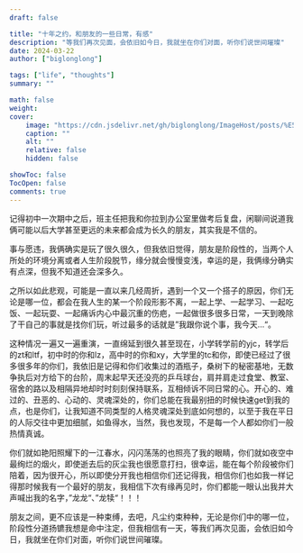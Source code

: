 ```yaml
---
draft: false

title: "十年之约，和朋友的一些日常，有感"
description: "等我们再次见面，会依旧如今日，我就坐在你们对面，听你们说世间璀璨"
date: 2024-03-22
author: ["biglonglong"]

tags: ["life", "thoughts"]
summary: ""

math: false
weight:
cover:
    image: "https://cdn.jsdelivr.net/gh/biglonglong/ImageHost/posts/%E5%8D%81%E5%B9%B4%E4%B9%8B%E7%BA%A6%EF%BC%8C%E5%92%8C%E6%9C%8B%E5%8F%8B%E7%9A%84%E4%B8%80%E4%BA%9B%E6%97%A5%E5%B8%B8%EF%BC%8C%E6%9C%89%E6%84%9F.jpg"
    caption: ""
    alt: ""
    relative: false
    hidden: false

showToc: false
TocOpen: false
comments: true
---
```


记得初中一次期中之后，班主任把我和你拉到办公室里做考后复盘，闲聊间说道我俩可能以后大学甚至更远的未来都会成为长久的朋友，其实我是不信的。

事与愿违，我俩确实是玩了很久很久，但我依旧觉得，朋友是阶段性的，当两个人所处的环境分离或者人生阶段脱节，缘分就会慢慢变浅，幸运的是，我俩缘分确实有点深，但我不知道还会深多久。

之所以如此悲观，可能是一直以来几经周折，遇到一个又一个搭子的原因，你们无论是哪一位，都会在我人生的某一个阶段形影不离，一起上学、一起学习、一起吃饭、一起玩耍、一起痛诉内心中最沉重的伤疤，一起做很多很多日常，一天到晚除了干自己的事就是找你们玩，听过最多的话就是”我跟你说个事，我今天…“。

这种情况一遍又一遍重演，一直绵延到很久甚至现在，小学转学前的yjc，转学后的zt和ltf，初中时的你和lz，高中时的你和xy，大学里的tc和你，即使已经过了很多很多年的你们，我依旧是记得和你们收集过的酒瓶子，桑树下的秘密基地，无数争执后对方给下的台阶，周末起早天还没亮的乒乓球台，肩并肩走过食堂、教室、宿舍的路以及相隔异地却时时刻刻保持联系，互相倾诉不同日常的心。开心的、难过的、丑恶的、心动的、灵魂深处的，你们总能在我最别扭的时候快速get到我的点，也是你们，让我知道不同类型的人格灵魂深处到底如何想的，以至于我在平日的人际交往中更加细腻，如鱼得水，当然，我也发现，不是每一个人都如你们一般热情真诚。

你们就如艳阳照耀下的一江春水，闪闪荡荡的也照亮了我的眼睛，你们就如夜空中最绚烂的烟火，即使逝去后的灰尘我也很愿意打扫，很幸运，能在每个阶段被你们陪着，因为很开心，所以即使分开我也相信你们还记得我，相信你们也如我一样记得那时候我有一个最好的朋友，我相信下次有缘再见时，你们都能一眼认出我并大声喊出我的名字，”龙龙“、”龙犊“！！！

朋友之间，更不应该是一种束缚，去吧，凡尘约束种种，无论是你们中的哪一位，阶段性分道扬镳我想是命中注定，但我相信有一天，等我们再次见面，会依旧如今日，我就坐在你们对面，听你们说世间璀璨。